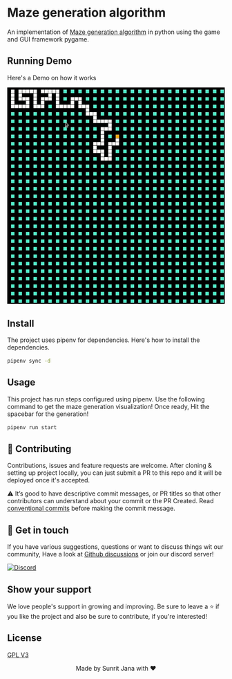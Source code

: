 # Maze generation algorithm

An implementation of [Maze generation algorithm](https://en.wikipedia.org/wiki/Maze_generation_algorithm)
in python using the game and GUI framework pygame.

## Running Demo

Here's a Demo on how it works

![alt text](https://github.com/janaSunrise/maze-generation-algorithm/blob/main/resources/maze.gif)

## Install

The project uses pipenv for dependencies. Here's how to install the dependencies.

```sh
pipenv sync -d
```

## Usage

This project has run steps configured using pipenv. Use the following command to
get the maze generation visualization! Once ready, Hit the spacebar for the generation!

```sh
pipenv run start
```

## 🤝 Contributing

Contributions, issues and feature requests are welcome. After cloning & setting up project locally, you can just submit 
a PR to this repo and it will be deployed once it's accepted.

⚠️ It’s good to have descriptive commit messages, or PR titles so that other contributors can understand about your 
commit or the PR Created. Read [conventional commits](https://www.conventionalcommits.org/en/v1.0.0-beta.3/) before 
making the commit message.

## 💬 Get in touch

If you have various suggestions, questions or want to discuss things wit our community, Have a look at
[Github discussions](https://github.com/janaSunrise/useful-python-snippets/discussions) or join our discord server!

[![Discord](https://discordapp.com/api/guilds/695008516590534758/widget.png?style=shield)](https://discord.gg/cSC5ZZwYGQ)

## Show your support

We love people's support in growing and improving. Be sure to leave a ⭐️ if you like the project and 
also be sure to contribute, if you're interested!

## License

[GPL V3](https://github.com/janaSunrise/maze-generation-algorithm/blob/main/LICENSE)


<div align="center">
  Made by Sunrit Jana with ❤️
</div>
